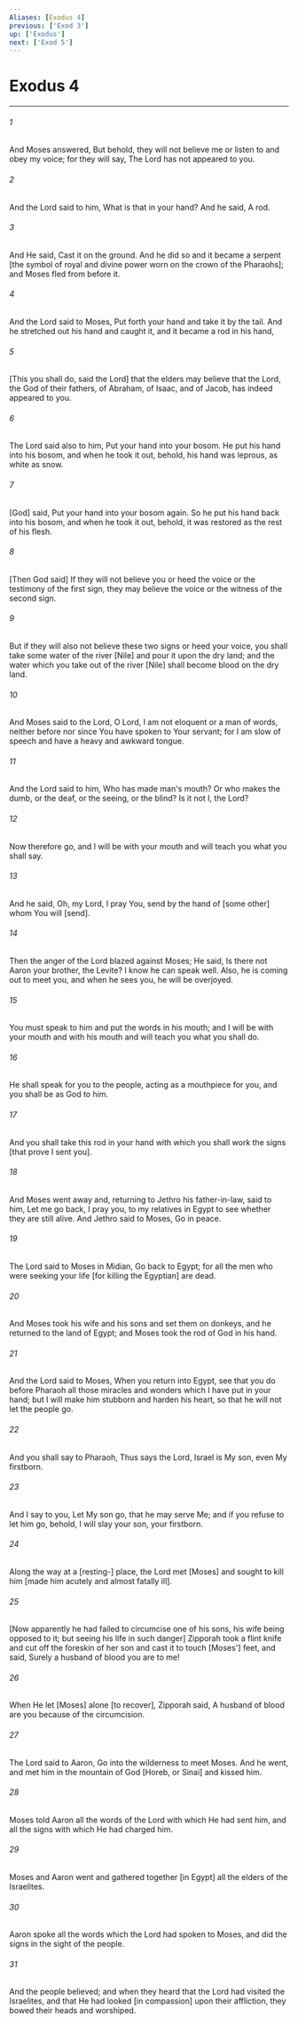 ```yaml
---
Aliases: [Exodus 4]
previous: ['Exod 3']
up: ['Exodus']
next: ['Exod 5']
---
```

# Exodus 4

***














###### 1 






And Moses answered, But behold, they will not believe me or listen to and obey my voice; for they will say, The Lord has not appeared to you. 













###### 2 






And the Lord said to him, What is that in your hand? And he said, A rod. 













###### 3 






And He said, Cast it on the ground. And he did so and it became a serpent [the symbol of royal and divine power worn on the crown of the Pharaohs]; and Moses fled from before it. 













###### 4 






And the Lord said to Moses, Put forth your hand and take it by the tail. And he stretched out his hand and caught it, and it became a rod in his hand, 













###### 5 






[This you shall do, said the Lord] that the elders may believe that the Lord, the God of their fathers, of Abraham, of Isaac, and of Jacob, has indeed appeared to you. 













###### 6 






The Lord said also to him, Put your hand into your bosom. He put his hand into his bosom, and when he took it out, behold, his hand was leprous, as white as snow. 













###### 7 






[God] said, Put your hand into your bosom again. So he put his hand back into his bosom, and when he took it out, behold, it was restored as the rest of his flesh. 













###### 8 






[Then God said] If they will not believe you or heed the voice or the testimony of the first sign, they may believe the voice or the witness of the second sign. 













###### 9 






But if they will also not believe these two signs or heed your voice, you shall take some water of the river [Nile] and pour it upon the dry land; and the water which you take out of the river [Nile] shall become blood on the dry land. 













###### 10 






And Moses said to the Lord, O Lord, I am not eloquent or a man of words, neither before nor since You have spoken to Your servant; for I am slow of speech and have a heavy and awkward tongue. 













###### 11 






And the Lord said to him, Who has made man's mouth? Or who makes the dumb, or the deaf, or the seeing, or the blind? Is it not I, the Lord? 













###### 12 






Now therefore go, and I will be with your mouth and will teach you what you shall say. 













###### 13 






And he said, Oh, my Lord, I pray You, send by the hand of [some other] whom You will [send]. 













###### 14 






Then the anger of the Lord blazed against Moses; He said, Is there not Aaron your brother, the Levite? I know he can speak well. Also, he is coming out to meet you, and when he sees you, he will be overjoyed. 













###### 15 






You must speak to him and put the words in his mouth; and I will be with your mouth and with his mouth and will teach you what you shall do. 













###### 16 






He shall speak for you to the people, acting as a mouthpiece for you, and you shall be as God to him. 













###### 17 






And you shall take this rod in your hand with which you shall work the signs [that prove I sent you]. 













###### 18 






And Moses went away and, returning to Jethro his father-in-law, said to him, Let me go back, I pray you, to my relatives in Egypt to see whether they are still alive. And Jethro said to Moses, Go in peace. 













###### 19 






The Lord said to Moses in Midian, Go back to Egypt; for all the men who were seeking your life [for killing the Egyptian] are dead. 













###### 20 






And Moses took his wife and his sons and set them on donkeys, and he returned to the land of Egypt; and Moses took the rod of God in his hand. 













###### 21 






And the Lord said to Moses, When you return into Egypt, see that you do before Pharaoh all those miracles and wonders which I have put in your hand; but I will make him stubborn and harden his heart, so that he will not let the people go. 













###### 22 






And you shall say to Pharaoh, Thus says the Lord, Israel is My son, even My firstborn. 













###### 23 






And I say to you, Let My son go, that he may serve Me; and if you refuse to let him go, behold, I will slay your son, your firstborn. 













###### 24 






Along the way at a [resting-] place, the Lord met [Moses] and sought to kill him [made him acutely and almost fatally ill]. 













###### 25 






[Now apparently he had failed to circumcise one of his sons, his wife being opposed to it; but seeing his life in such danger] Zipporah took a flint knife and cut off the foreskin of her son and cast it to touch [Moses'] feet, and said, Surely a husband of blood you are to me! 













###### 26 






When He let [Moses] alone [to recover], Zipporah said, A husband of blood are you because of the circumcision. 













###### 27 






The Lord said to Aaron, Go into the wilderness to meet Moses. And he went, and met him in the mountain of God [Horeb, or Sinai] and kissed him. 













###### 28 






Moses told Aaron all the words of the Lord with which He had sent him, and all the signs with which He had charged him. 













###### 29 






Moses and Aaron went and gathered together [in Egypt] all the elders of the Israelites. 













###### 30 






Aaron spoke all the words which the Lord had spoken to Moses, and did the signs in the sight of the people. 













###### 31 






And the people believed; and when they heard that the Lord had visited the Israelites, and that He had looked [in compassion] upon their affliction, they bowed their heads and worshiped.
